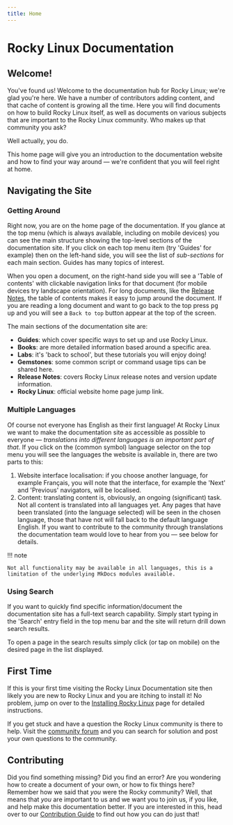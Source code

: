 ```yaml
---
title: Home
---
```


# Rocky Linux Documentation

## Welcome!

You've found us! Welcome to the documentation hub for Rocky Linux; we're glad you're here. We have a number of contributors adding content, and that cache of content is growing all the time. Here you will find documents on how to build Rocky Linux itself, as well as documents on various subjects that are important to the Rocky Linux community. Who makes up that community you ask?

Well actually, you do.

This home page will give you an introduction to the documentation website and how to find your way around — we're confident that you will feel right at home.

## Navigating the Site

### Getting Around

Right now, you are on the home page of the documentation. If you glance at the top menu (which is always available, including on mobile devices) you can see the main structure showing the top-level sections of the documentation site. If you click on each top menu item (try 'Guides' for example) then on the left-hand side, you will see the list of *sub-sections* for each main section. Guides has many topics of interest.

When you open a document, on the right-hand side you will see a 'Table of contents' with clickable navigation links for that document (for mobile devices try landscape orientation). For long documents, like the [Release Notes](release_notes/8_7.md), the table of contents makes it easy to jump around the document. If you are reading a long document and want to go back to the top press <kbd>pg up</kbd> and you will see a `Back to top` button appear at the top of the screen.

The main sections of the documentation site are:

* **Guides**: which cover specific ways to set up and use Rocky Linux.
* **Books**: are more detailed information based around a specific area.
* **Labs**: it's 'back to school', but these tutorials you will enjoy doing!
* **Gemstones**: some common script or command usage tips can be shared here.
* **Release Notes**: covers Rocky Linux release notes and version update information.
* **Rocky Linux**: official website home page jump link.

### Multiple Languages

Of course not everyone has English as their first language! At Rocky Linux we want to make the documentation site as accessible as possible to everyone —  *translations into different languages is an important part of that*. If you click on the (common symbol) language selector on the top menu you will see the languages the website is available in, there are two parts to this:

1. Website interface localisation: if you choose another language, for example Français, you will note that the interface, for example the 'Next' and 'Previous' navigators, will be localised.
1. Content: translating content is, obviously, an ongoing (significant) task. Not all content is translated into all languages yet. Any pages that have been translated (into the language selected) will be seen in the chosen language, those that have not will fall back to the default language English. If you want to contribute to the community through translations the documentation team would love to hear from you — see below for details.

!!! note

    Not all functionality may be available in all languages, this is a limitation of the underlying MkDocs modules available.

### Using Search

If you want to quickly find specific information/document the documentation site has a full-text search capability. Simply start typing in the 'Search' entry field in the top menu bar and the site will return drill down search results.

To open a page in the search results simply click (or tap on mobile) on the desired page in the list displayed.

## First Time

If this is your first time visiting the Rocky Linux Documentation site then likely you are new to Rocky Linux and you are itching to install it! No problem, jump on over to the [Installing Rocky Linux](guides/installation.md) page for detailed instructions.

If you get stuck and have a question the Rocky Linux community is there to help. Visit the [community forum](https://forums.rockylinux.org) and you can search for solution and post your own questions to the community.

## Contributing

Did you find something missing? Did you find an error? Are you wondering how to create a document of your own, or how to fix things here? Remember how we said that *you* were the Rocky community? Well, that means that *you* are important to us and we want you to join us, if you like, and help make this documentation better. If you are interested in this, head over to our [Contribution Guide](https://github.com/rocky-linux/documentation/blob/main/README.md) to find out how you can do just that!
